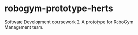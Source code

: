 # robogym-prototype-herts
Software Development coursework 2. A prototype for RoboGym Management team.
